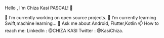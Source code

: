 Hello , I'm Chiza Kasi PASCAL! 👋

🔭 I’m currently working on open source projects.
🌱 I’m currently learning Swift,machine learning...
💬 Ask me about Android, Flutter,Kotlin
📫 How to reach me: LinkedIn : @CHIZA KASI  Twitter : @KasiChiza.
